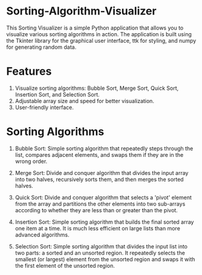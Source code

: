 # Sorting-Algorithm-Visualizer
This Sorting Visualizer is a simple Python application that allows you to visualize various sorting algorithms in action. The application is built using the Tkinter library for the graphical user interface, ttk for styling, and numpy for generating random data.
<br>
# Features 
1. Visualize sorting algorithms: Bubble Sort, Merge Sort, Quick Sort, Insertion Sort, and Selection Sort.
2. Adjustable array size and speed for better visualization.
3. User-friendly interface.

# Sorting Algorithms
1. Bubble Sort: Simple sorting algorithm that repeatedly steps through the list, compares adjacent elements, and swaps them if they are in the wrong order.

2. Merge Sort: Divide and conquer algorithm that divides the input array into two halves, recursively sorts them, and then merges the sorted halves.

3. Quick Sort: Divide and conquer algorithm that selects a 'pivot' element from the array and partitions the other elements into two sub-arrays according to whether they are less than or greater than the pivot.

4. Insertion Sort: Simple sorting algorithm that builds the final sorted array one item at a time. It is much less efficient on large lists than more advanced algorithms.

5. Selection Sort: Simple sorting algorithm that divides the input list into two parts: a sorted and an unsorted region. It repeatedly selects the smallest (or largest) element from the unsorted region and swaps it with the first element of the unsorted region.



